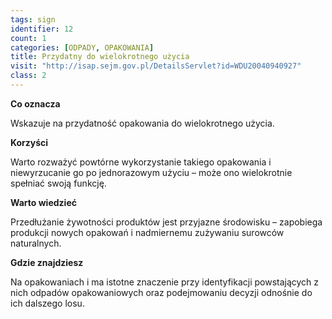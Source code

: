 ```yaml
---
tags: sign
identifier: 12
count: 1
categories: [ODPADY, OPAKOWANIA]
title: Przydatny do wielokrotnego użycia
visit: "http://isap.sejm.gov.pl/DetailsServlet?id=WDU20040940927"
class: 2
---
```

**Co oznacza**

Wskazuje na przydatność opakowania do wielokrotnego użycia.

**Korzyści**

Warto rozważyć powtórne wykorzystanie takiego opakowania i niewyrzucanie go po jednorazowym użyciu – może ono wielokrotnie spełniać swoją funkcję.

**Warto wiedzieć**

Przedłużanie żywotności produktów jest przyjazne środowisku – zapobiega produkcji nowych opakowań i nadmiernemu zużywaniu surowców naturalnych.

**Gdzie znajdziesz**

Na opakowaniach i ma istotne znaczenie przy identyfikacji powstających z nich odpadów opakowaniowych oraz podejmowaniu decyzji odnośnie do ich dalszego losu.

